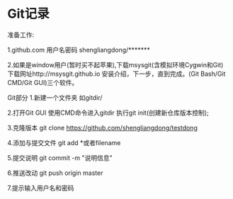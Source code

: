 ﻿# Git记录

准备工作:

1.github.com 用户名密码  shengliangdong/*******

2.如果是window用户(暂时买不起苹果),下载msysgit(含模拟环境Cygwin和Git) 下载网址http://msysgit.github.io
  安装介绍，下一步，直到完成。(Git Bash/Git CMD/Git GUI)三个软件。


Git部分
1.新建一个文件夹 如gitdir/

2.打开Git GUI  使用CMD命令进入gitdir 执行git init(创建新仓库版本控制);

3.克隆版本 git clone https://github.com/shengliangdong/testdong

4.添加与提交文件 git add *或者filename

5.提交说明 git commit -m "说明信息"

6.推送改动 git push origin master

7.提示输入用户名和密码